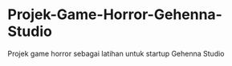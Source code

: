 # Projek-Game-Horror-Gehenna-Studio
Projek game horror sebagai latihan untuk startup Gehenna Studio
